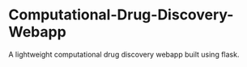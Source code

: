 # Computational-Drug-Discovery-Webapp
 A lightweight computational drug discovery webapp built using flask.
